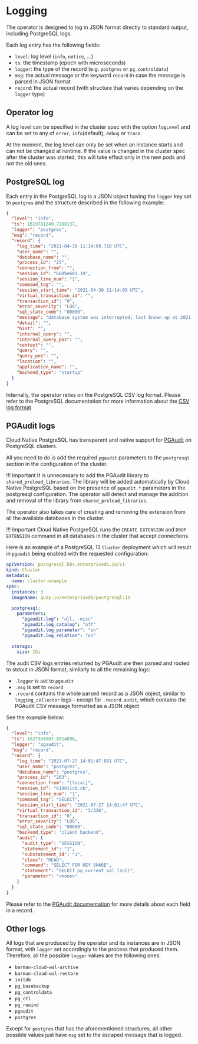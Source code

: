 # Logging

The operator is designed to log in JSON format directly to standard output,
including PostgreSQL logs.

Each log entry has the following fields:

- `level`: log level (`info`, `notice`, ...)
- `ts`: the timestamp (epoch with microseconds)
- `logger`: the type of the record (e.g. `postgres` or `pg_controldata`)
- `msg`: the actual message or the keyword `record` in case the message is parsed in JSON format
- `record`: the actual record (with structure that varies depending on the
  `logger` type)

## Operator log

A log level can be specified in the cluster spec with the option `logLevel` and
can be set to any of `error`, `info`(default), `debug` or `trace`.

At the moment, the log level can only be set when an instance starts and can not be
changed at runtime. If the value is changed in the cluster spec after the cluster
was started, this will take effect only in the new pods and not the old ones.

## PostgreSQL log

Each entry in the PostgreSQL log is a JSON object having the `logger` key set
to `postgres` and the structure described in the following example:

```json
{
  "level": "info",
  "ts": 1619781249.7188137,
  "logger": "postgres",
  "msg": "record",
  "record": {
    "log_time": "2021-04-30 11:14:09.718 UTC",
    "user_name": "",
    "database_name": "",
    "process_id": "25",
    "connection_from": "",
    "session_id": "608be681.19",
    "session_line_num": "1",
    "command_tag": "",
    "session_start_time": "2021-04-30 11:14:09 UTC",
    "virtual_transaction_id": "",
    "transaction_id": "0",
    "error_severity": "LOG",
    "sql_state_code": "00000",
    "message": "database system was interrupted; last known up at 2021-04-30 11:14:07 UTC",
    "detail": "",
    "hint": "",
    "internal_query": "",
    "internal_query_pos": "",
    "context": "",
    "query": "",
    "query_pos": "",
    "location": "",
    "application_name": "",
    "backend_type": "startup"
  }
}
```

Internally, the operator relies on the PostgreSQL CSV log format. Please refer
to the PostgreSQL documentation for more information about the [CSV log
format](https://www.postgresql.org/docs/current/runtime-config-logging.html).

## PGAudit logs

Cloud Native PostgreSQL has transparent and native support for
[PGAudit](https://www.pgaudit.org/) on PostgreSQL clusters.

All you need to do is add the required `pgaudit` parameters to the `postgresql`
section in the configuration of the cluster.

!!! Important
    It is unnecessary to add the PGAudit library to `shared_preload_libraries`.
    The library will be added automatically by Cloud Native PostgreSQL based on the
    presence of `pgaudit.*` parameters in the postgresql configuration.
    The operator will detect and manage the addition and removal of the
    library from `shared_preload_libraries`.

The operator also takes care of creating and removing the extension from all
the available databases in the cluster.

!!! Important
    Cloud Native PostgreSQL runs the `CREATE EXTENSION` and
    `DROP EXTENSION` command in all databases in the cluster that accept
    connections.

Here is an example of a PostgreSQL 13 `Cluster` deployment which will result in
`pgaudit` being enabled with the requested configuration:

```yaml
apiVersion: postgresql.k8s.enterprisedb.io/v1
kind: Cluster
metadata:
  name: cluster-example
spec:
  instances: 3
  imageName: quay.io/enterprisedb/postgresql:13

  postgresql:
    parameters:
      "pgaudit.log": "all, -misc"
      "pgaudit.log_catalog": "off"
      "pgaudit.log_parameter": "on"
      "pgaudit.log_relation": "on"

  storage:
    size: 1Gi
```

The audit CSV logs entries returned by PGAudit are then parsed and routed to
stdout in JSON format, similarly to all the remaining logs:

- `.logger` is set to `pgaudit`
- `.msg` is set to `record`
- `.record` contains the whole parsed record as a JSON object, similar to
  `logging_collector` logs - except for `.record.audit`, which contains the
  PGAudit CSV message formatted as a JSON object

See the example below:

```json
{
  "level": "info",
  "ts": 1627394507.8814096,
  "logger": "pgaudit",
  "msg": "record",
  "record": {
    "log_time": "2021-07-27 14:01:47.881 UTC",
    "user_name": "postgres",
    "database_name": "postgres",
    "process_id": "203",
    "connection_from": "[local]",
    "session_id": "610011cb.cb",
    "session_line_num": "1",
    "command_tag": "SELECT",
    "session_start_time": "2021-07-27 14:01:47 UTC",
    "virtual_transaction_id": "3/336",
    "transaction_id": "0",
    "error_severity": "LOG",
    "sql_state_code": "00000",
    "backend_type": "client backend",
    "audit": {
      "audit_type": "SESSION",
      "statement_id": "1",
      "substatement_id": "1",
      "class": "READ",
      "command": "SELECT FOR KEY SHARE",
      "statement": "SELECT pg_current_wal_lsn()",
      "parameter": "<none>"
    }
  }
}
```

Please refer to the
[PGAudit documentation](https://github.com/pgaudit/pgaudit/blob/master/README.md#format) <!-- wokeignore:rule=master -->
for more details about each field in a record.

## Other logs

All logs that are produced by the operator and its instances are in JSON
format, with `logger` set accordingly to the process that produced them.
Therefore, all the possible `logger` values are the following ones:

- `barman-cloud-wal-archive`
- `barman-cloud-wal-restore`
- `initdb`
- `pg_basebackup`
- `pg_controldata`
- `pg_ctl`
- `pg_rewind`
- `pgaudit`
- `postgres`

Except for `postgres` that has the aforementioned structures,
all other possible values just have `msg` set to the escaped message that is
logged.
